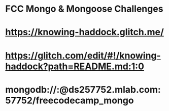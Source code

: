 FCC Mongo & Mongoose Challenges
===============================
# https://knowing-haddock.glitch.me/

# https://glitch.com/edit/#!/knowing-haddock?path=README.md:1:0

# mongodb://<dbuser>:<dbpassword>@ds257752.mlab.com:57752/freecodecamp_mongo